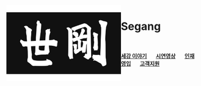 <img align="left" width="300" height="200" src="segang_logo.jpg">

# Segang

<br>

[**세강 이야기**](history.md) &nbsp;&nbsp;&nbsp;&nbsp; [**시연영상**](product.md) &nbsp;&nbsp;&nbsp;&nbsp; [**인재영입**](hr.md) &nbsp;&nbsp;&nbsp;&nbsp; [**고객지원**](cs.md)

<!---<br><br><br><br>

*로고 이미지 클릭시, 유튜브!*<br>
[![alt-text-1](orca_img.png "title-1") ![alt-text-2](orca_text.png "title-2")](https://www.youtube.com/channel/UClkvy77vJXOmdub_qXVujSg)

Coloring text using diff..but it's not good ways i use
```diff
- text in red
+ text in green
! text in orange
# text in gray
@@ text in purple (and bold)@@
```
--> 
